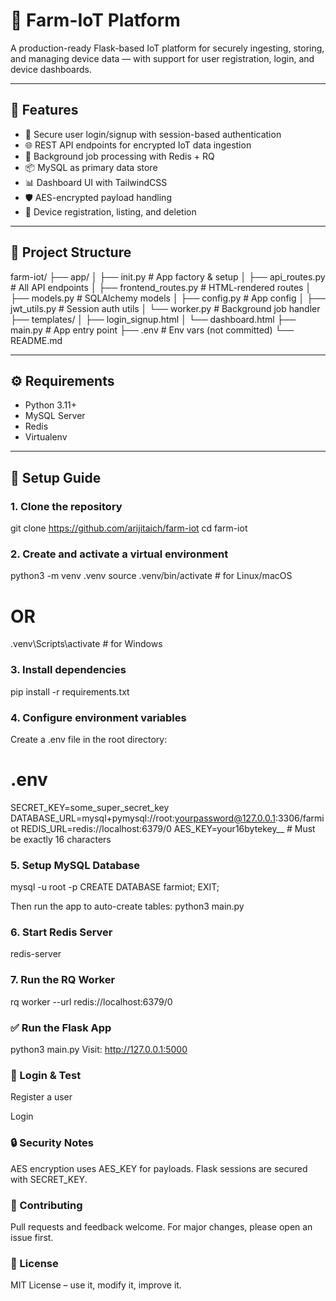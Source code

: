 # 🌾 Farm-IoT Platform

A production-ready Flask-based IoT platform for securely ingesting, storing, and managing device data — with support for user registration, login, and device dashboards.

---

## 🔧 Features

- 🔐 Secure user login/signup with session-based authentication
- 🌐 REST API endpoints for encrypted IoT data ingestion
- 🧠 Background job processing with Redis + RQ
- 📦 MySQL as primary data store
- 📊 Dashboard UI with TailwindCSS
- 🛡 AES-encrypted payload handling
- 📍 Device registration, listing, and deletion

---

## 📁 Project Structure

farm-iot/ 
├── app/ 
│ ├── init.py # App factory & setup 
│ ├── api_routes.py # All API endpoints 
│ ├── frontend_routes.py # HTML-rendered routes 
│ ├── models.py # SQLAlchemy models 
│ ├── config.py # App config 
│ ├── jwt_utils.py # Session auth utils 
│ └── worker.py # Background job handler 
├── templates/ 
│ ├── login_signup.html 
│ └── dashboard.html 
├── main.py # App entry point 
├── .env # Env vars (not committed) 
└── README.md


---

## ⚙️ Requirements

- Python 3.11+
- MySQL Server
- Redis
- Virtualenv

---

## 🚀 Setup Guide

### 1. Clone the repository

git clone https://github.com/arijitaich/farm-iot
cd farm-iot

### 2. Create and activate a virtual environment
python3 -m venv .venv
source .venv/bin/activate  # for Linux/macOS
# OR
.venv\Scripts\activate     # for Windows

### 3. Install dependencies
pip install -r requirements.txt

### 4. Configure environment variables
Create a .env file in the root directory:

# .env
SECRET_KEY=some_super_secret_key
DATABASE_URL=mysql+pymysql://root:yourpassword@127.0.0.1:3306/farmiot
REDIS_URL=redis://localhost:6379/0
AES_KEY=your16bytekey__  # Must be exactly 16 characters

### 5. Setup MySQL Database
mysql -u root -p
CREATE DATABASE farmiot;
EXIT;

Then run the app to auto-create tables:
python3 main.py

### 6. Start Redis Server
redis-server

### 7. Run the RQ Worker
rq worker --url redis://localhost:6379/0


### ✅ Run the Flask App
python3 main.py
Visit: http://127.0.0.1:5000

### 🔐 Login & Test
Register a user

Login


### 🔒 Security Notes
AES encryption uses AES_KEY for payloads.
Flask sessions are secured with SECRET_KEY.

### 🤝 Contributing
Pull requests and feedback welcome. For major changes, please open an issue first.

### 📜 License
MIT License – use it, modify it, improve it.